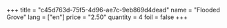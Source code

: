 +++
title = "c45d763d-75f5-4d96-ae7c-9eb869d4dead"
name = "Flooded Grove"
lang = ["en"]
price = "2.50"
quantity = 4
foil = false
+++
